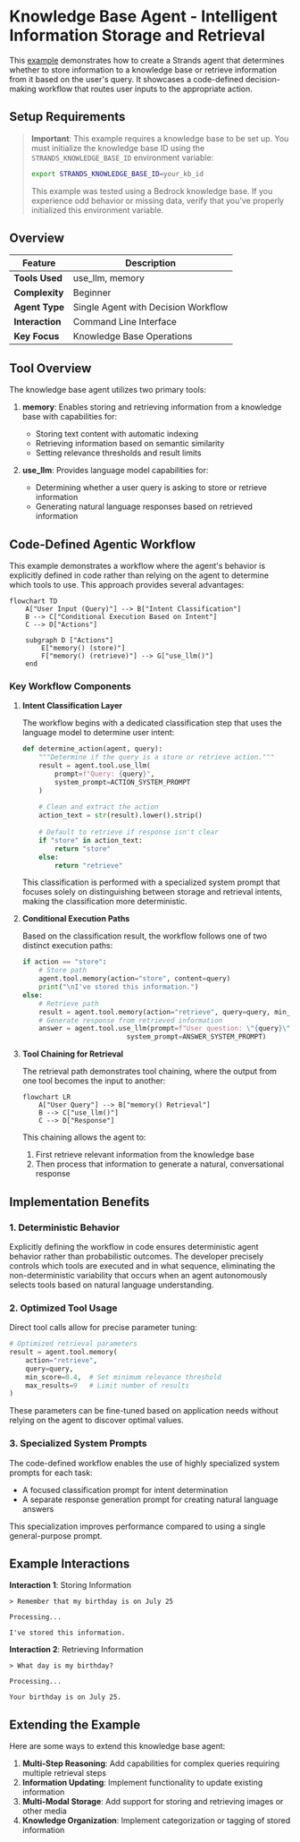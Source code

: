 # Knowledge Base Agent - Intelligent Information Storage and Retrieval

This [example](https://github.com/strands-agents/docs/blob/main/docs/examples/python/knowledge_base_agent.py) demonstrates how to create a Strands agent that determines whether to store information to a knowledge base or retrieve information from it based on the user's query. It showcases a code-defined decision-making workflow that routes user inputs to the appropriate action.

## Setup Requirements

> **Important**: This example requires a knowledge base to be set up. You must initialize the knowledge base ID using the `STRANDS_KNOWLEDGE_BASE_ID` environment variable:
>
> ```bash
> export STRANDS_KNOWLEDGE_BASE_ID=your_kb_id
> ```
>
> This example was tested using a Bedrock knowledge base. If you experience odd behavior or missing data, verify that you've properly initialized this environment variable.

## Overview

| Feature            | Description                            |
| ------------------ | -------------------------------------- |
| **Tools Used**     | use_llm, memory                        |
| **Complexity**     | Beginner                               |
| **Agent Type**     | Single Agent with Decision Workflow    |
| **Interaction**    | Command Line Interface                 |
| **Key Focus**      | Knowledge Base Operations              |

## Tool Overview

The knowledge base agent utilizes two primary tools:

1. **memory**: Enables storing and retrieving information from a knowledge base with capabilities for:

    - Storing text content with automatic indexing
    - Retrieving information based on semantic similarity
    - Setting relevance thresholds and result limits

2. **use_llm**: Provides language model capabilities for:

    - Determining whether a user query is asking to store or retrieve information
    - Generating natural language responses based on retrieved information

## Code-Defined Agentic Workflow

This example demonstrates a workflow where the agent's behavior is explicitly defined in code rather than relying on the agent to determine which tools to use. This approach provides several advantages:

```mermaid
flowchart TD
    A["User Input (Query)"] --> B["Intent Classification"]
    B --> C["Conditional Execution Based on Intent"]
    C --> D["Actions"]
    
    subgraph D ["Actions"]
        E["memory() (store)"] 
        F["memory() (retrieve)"] --> G["use_llm()"]
    end
```

### Key Workflow Components

1. **Intent Classification Layer**
   
   The workflow begins with a dedicated classification step that uses the language model to determine user intent:

   ```python
   def determine_action(agent, query):
       """Determine if the query is a store or retrieve action."""
       result = agent.tool.use_llm(
           prompt=f"Query: {query}",
           system_prompt=ACTION_SYSTEM_PROMPT
       )
       
       # Clean and extract the action
       action_text = str(result).lower().strip()
       
       # Default to retrieve if response isn't clear
       if "store" in action_text:
           return "store"
       else:
           return "retrieve"
   ```

   This classification is performed with a specialized system prompt that focuses solely on distinguishing between storage and retrieval intents, making the classification more deterministic.

2. **Conditional Execution Paths**

   Based on the classification result, the workflow follows one of two distinct execution paths:

   ```python
   if action == "store":
       # Store path
       agent.tool.memory(action="store", content=query)
       print("\nI've stored this information.")
   else:
       # Retrieve path
       result = agent.tool.memory(action="retrieve", query=query, min_score=0.4, max_results=9)
       # Generate response from retrieved information
       answer = agent.tool.use_llm(prompt=f"User question: \"{query}\"\n\nInformation from knowledge base:\n{result_str}...",
                             system_prompt=ANSWER_SYSTEM_PROMPT)
   ```

3. **Tool Chaining for Retrieval**

   The retrieval path demonstrates tool chaining, where the output from one tool becomes the input to another:

   ```mermaid
   flowchart LR
       A["User Query"] --> B["memory() Retrieval"]
       B --> C["use_llm()"]
       C --> D["Response"]
   ```

   This chaining allows the agent to:

   1. First retrieve relevant information from the knowledge base
   2. Then process that information to generate a natural, conversational response

## Implementation Benefits

### 1. Deterministic Behavior

Explicitly defining the workflow in code ensures deterministic agent behavior rather than probabilistic outcomes. The developer precisely controls which tools are executed and in what sequence, eliminating the non-deterministic variability that occurs when an agent autonomously selects tools based on natural language understanding.

### 2. Optimized Tool Usage

Direct tool calls allow for precise parameter tuning:

```python
# Optimized retrieval parameters
result = agent.tool.memory(
    action="retrieve", 
    query=query,
    min_score=0.4,  # Set minimum relevance threshold
    max_results=9   # Limit number of results
)
```

These parameters can be fine-tuned based on application needs without relying on the agent to discover optimal values.

### 3. Specialized System Prompts

The code-defined workflow enables the use of highly specialized system prompts for each task:

- A focused classification prompt for intent determination
- A separate response generation prompt for creating natural language answers

This specialization improves performance compared to using a single general-purpose prompt.

## Example Interactions

**Interaction 1**: Storing Information

```
> Remember that my birthday is on July 25

Processing...

I've stored this information.
```

**Interaction 2**: Retrieving Information

```
> What day is my birthday?

Processing...

Your birthday is on July 25.
```

## Extending the Example

Here are some ways to extend this knowledge base agent:

1. **Multi-Step Reasoning**: Add capabilities for complex queries requiring multiple retrieval steps
2. **Information Updating**: Implement functionality to update existing information
3. **Multi-Modal Storage**: Add support for storing and retrieving images or other media
4. **Knowledge Organization**: Implement categorization or tagging of stored information
